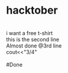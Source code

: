 # hacktober
<br>
i want a free t-shirt
<br>
this is the second line
<br>
Almost done @3rd line
<br>
cout<<"3/4"
<br>
<br>
#Done
